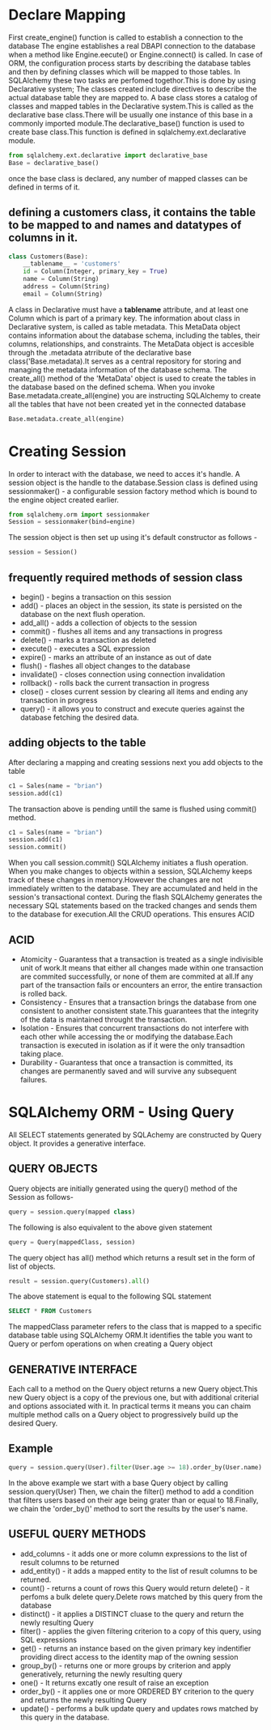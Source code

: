 # Declare Mapping
First create_engine() function is called to establish a connection to the database
The engine establishes a real DBAPI connection to the database when a method like Engine.eecute() or Engine.connect() is called.
In case of ORM, the configuration process starts by describing the database tables and then by defining classes which will be mapped to those tables.
In SQLAlchemy these two tasks are perfomed togethor.This is done by using Declarative system; The classes created include directives to describe the actual database table they are mapped to.
A base class stores a catalog of classes and mapped tables in the Declarative system.This is called as the declarative base class.There will be usually one instance of this base in a commonly imported module.The declarative_base() function is used to create base class.This function is defined in sqlalchemy.ext.declarative module.

```python
from sqlalchemy.ext.declarative import declarative_base
Base = declarative_base()
```
once the base class is declared, any number of mapped classes can be defined in terms of it.

## defining a customers class, it contains the table to be mapped to and names and datatypes of columns in it.
```python
class Customers(Base):
    __tablename__ = 'customers'
    id = Column(Integer, primary_key = True)
    name = Column(String)
    address = Column(String)
    email = Column(String)
```

A class in Declarative must have a __tablename__ attribute, and at least one Column which is part of a primary key.
The information about class in Declarative system, is called as table metadata.
This MetaData object contains information about the database schema, including the tables, their columns, relationships, and constraints.
The MetaData object is accesible through the .metadata atrribute of the declarative base class('Base.metadata).It serves as a central repository for storing and managing the metadata information of the database schema.
The create_all() method of the 'MetaData' object is used to create the tables in the database based on the defined schema.
When you invoke Base.metadata.create_all(engine) you are instructing SQLAlchemy to create all the tables that have not been created yet in the connected database

```python
Base.metadata.create_all(engine)
```

# Creating Session
In order to interact with the database, we need to acces it's handle. A session object is the handle to the database.Session class is defined using sessionmaker() - a configurable session factory method which is bound to the engine object created earlier.

```python
from sqlalchemy.orm import sessionmaker
Session = sessionmaker(bind=engine)
```
The session object is then set up using it's default constructor as follows - 
```python
session = Session()
```
## frequently required methods of session class
- begin() - begins a transaction on this session
- add() - places an object in the session, its state is persisted on the database on the next flush operation.
- add_all() - adds a collection of objects to the session
- commit() - flushes all items and any transactions in progress
- delete() - marks a transaction as deleted
- execute() - executes a SQL expression
- expire() - marks an attribute of an instance as out of date
- flush() - flashes all object changes to the database
- invalidate() - closes connection using connection invalidation
- rollback() - rolls back the current transaction in progress
- close() - closes current session by clearing all items and ending any transaction in progress
- query() - it allows you to construct and execute queries against the database
 fetching the desired data.

 ## adding objects to the table
 After declaring a mapping and creating sessions next you add objects to the table
 ```python
 c1 = Sales(name = "brian")
 session.add(c1)
 ```
 The transaction above is pending untill the same is flushed using commit() method.
  ```python
 c1 = Sales(name = "brian")
 session.add(c1)
 session.commit()
 ```
 When you call session.commit() SQLAlchemy initiates a flush operation.
 When you make changes to objects within a session, SQLAlchemy keeps track of these changes in memory.However the changes are not immediately written to the database. They are accumulated and held in the session's transactional context.
 During the flash SQLAlchemy generates the necessary SQL statements based on the tracked changes and sends them to the database for execution.All the CRUD operations. This ensures ACID
 ## ACID
 - Atomicity - Guarantess that a transaction is treated as a single indivisible unit of work.It means that either all changes made within one transaction are commited successfully, or none of them are commited at all.If any part of the transaction fails or encounters an error, the entire transaction is rolled back.
 - Consistency - Ensures that a transaction brings the database from one consistent to another consistent state.This guarantees that the integrity of the data is maintained throught the transaction.
 - Isolation - Ensures that concurrent transactions do not interfere with each other while accessing the or modifying the database.Each transaction is executed in isolation as if it were the only transadtion taking place.
- Durability - Guarantess that once a transaction is committed, its changes are permanently saved and will survive any subsequent failures.

# SQLAlchemy ORM - Using Query
All SELECT statements generated by SQLAchemy are constructed by Query object.
It provides a generative interface.

## QUERY OBJECTS
Query objects are initially generated using the query() method of the Session as follows-
```python
query = session.query(mapped class)
```
The following is also equivalent to the above given statement
```python
query = Query(mappedClass, session)
```
The query object has all() method which returns a result set in the form of list of objects.
```python
result = session.query(Customers).all()
```
The above statement is equal to the following SQL statement
```sql
SELECT * FROM Customers
```
The mappedClass parameter refers to the class that is mapped to a specific database table using SQLAlchemy ORM.It identifies the table you want to Query or perfom operations on when creating a Query object

## GENERATIVE INTERFACE
Each call to a method on the Query object returns a new Query object.This new Query object is a copy of the previous one, but with additional criterial and options associated with it.
In practical terms it means you can chaim multiple method calls on a Query object to progressively build up the desired Query.
## Example
```python
query = session.query(User).filter(User.age >= 18).order_by(User.name)
```
In the above example we start with a base Query object by calling session.query(User)
Then, we chain the filter() method to add a condition that filters users based on their age being grater than or equal to 18.Finally, we chain the 'order_by()' method to sort the results by the user's name.

## USEFUL QUERY METHODS
- add_columns - it adds one or more column expressions to the list of result columns to be returned
- add_entity() - it adds a mapped entity to the list of result columns to be returned.
- count() - returns a count of rows this Query would return
delete() - it perfoms a bulk delete query.Delete rows matched by this query from the database
- distinct() - it applies a DISTINCT cluase to the query and return the newly resulting Query
- filter() - applies the given filtering criterion to a copy of this query, using SQL expressions
- get() - returns an instance based on the given primary key indentifier providing direct access to the identity map of the owning session
- group_by() - returns one or more groups by criterion and apply generatively, returning the newly resulting query
- one() - It returns excatly one result of raise an exception
- order_by() - it applies one or more ORDERED BY criterion to the query and returns the newly resulting Query
- update() - performs a bulk update query and updates rows matched by this query in the database.